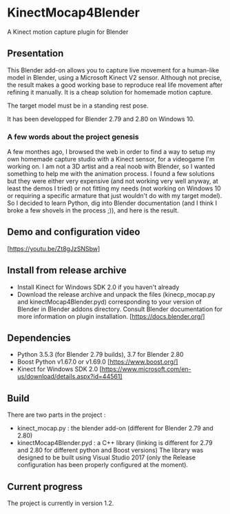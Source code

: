 # KinectMocap4Blender
A Kinect motion capture plugin for Blender

## Presentation
This Blender add-on allows you to capture live movement for a human-like model in Blender, using a Microsoft Kinect V2 sensor. Although not precise, the result makes a good working base to reproduce real life movement after refining it manually. It is a cheap solution for homemade motion capture.

The target model must be in a standing rest pose.

It has been developped for Blender 2.79 and 2.80 on Windows 10.

### A few words about the project genesis
A few monthes ago, I browsed the web in order to find a way to setup my own homemade capture studio with a Kinect sensor, for a videogame I'm working on. I am not a 3D artist and a real noob with Blender, so I wanted something to help me with the animation process. I found a few solutions but they were either very expensive (and not working very well anyway, at least the demos I tried) or not fitting my needs (not working on Windows 10 or requiring a specific armature that just wouldn't do with my target model). So I decided to learn Python, dig into Blender documentation (and I think I broke a few shovels in the process ;)), and here is the result.

## Demo and configuration video
[https://youtu.be/Zt8gJzSNSbw]

## Install from release archive
- Install Kinect for Windows SDK 2.0 if you haven't already
- Download the release archive and unpack the files (kinecp_mocap.py and kinectMocap4Blender.pyd) corresponding to your version of Blender in Blender addons directory.
Consult Blender documentation for more information on plugin installation. [https://docs.blender.org/]

## Dependencies
- Python 3.5.3 (for Blender 2.79 builds), 3.7 for Blender 2.80
- Boost Python v1.67.0 or v1.69.0 [https://www.boost.org/]
- Kinect for Windows SDK 2.0 [https://www.microsoft.com/en-us/download/details.aspx?id=44561]

## Build
There are two parts in the project :
  - kinect_mocap.py : the blender add-on (different for Blender 2.79 and 2.80)
  - kinectMocap4Blender.pyd : a C++ library (linking is different for 2.79 and 2.80 for different python and Boost versions)
The library was designed to be built using Visual Studio 2017 (only the Release configuration has been properly configured at the moment).

## Current progress
The project is currently in version 1.2. 
